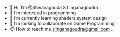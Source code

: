 - 👋 Hi, I’m @Shivanagouda S Linganagoudra
- 👀 I’m interested in programming 
- 🌱 I’m currently learning shaders,system design
- 💞️ I’m looking to collaborate on Game Programming
- 📫 How to reach me slinganagoudra@gmail.com ...

<!---
RahulLinganagoudra/RahulLinganagoudra is a ✨ special ✨ repository because its `README.md` (this file) appears on your GitHub profile.
You can click the Preview link to take a look at your changes.
--->
